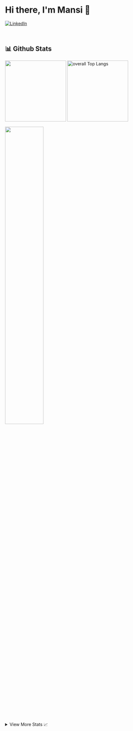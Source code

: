 <!--
**Mri1662/Mri1662** is a ✨ _special_ ✨ repository because its `README.md` (this file) appears on your GitHub profile.

Here are some ideas to get you started:

- 🔭 I’m currently working on ...
- 🌱 I’m currently learning ...
- 👯 I’m looking to collaborate on ...
- 🤔 I’m looking for help with ...
- 💬 Ask me about ...
- 📫 How to reach me: ...
- 😄 Pronouns: ...
- ⚡ Fun fact: ...
-->

# Hi there, I'm Mansi 👋 

<p align="left">
  <a href="https://www.linkedin.com/in/mansi-italiya-8627a71b0/">
      <img src="https://img.shields.io/badge/LinkedIn-0077B5?style=for-the-badge&logo=linkedin&logoColor=white" alt="LinkedIn">
  </a>
</p>

<br/>

## 📊 Github Stats

<p>
   <img height="200px" src="https://github-readme-stats-sigma-five.vercel.app/api?username=mri1662&show_icons=true&theme=react&hide_border=true">
   <img height="200px" src="https://github-readme-stats-sigma-five.vercel.app/api/top-langs/?username=mri1662&langs_count=6&theme=react&layout=compact&hide_border=true" alt="overall Top Langs " />
</p>

 <img width="50%" src="https://github-readme-streak-stats.herokuapp.com/?user=mri1662&theme=react&hide_border=true" />


<!--
Previous Themes
  1. gruvbox
  2. holi-theme (doesn't work for img tags stats)
  3. tokyonight
-->

<details>
  <summary> View More Stats 📈</summary>
  <div>
    <samp>
       <br>
       <p>
         <img width="30%" src="https://github-profile-summary-cards.vercel.app/api/cards/repos-per-language?username=mri1662&theme=react&layout=compact&hide_border=true" alt="Top Langs by repo" />  
         <img width="30%" src="https://github-profile-summary-cards.vercel.app/api/cards/most-commit-language?username=mri1662&theme=react&layout=compact&hide_border=true" alt="Top Langs by commit" />
      </p>
    </samp>
  </div>
</details>
